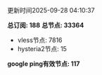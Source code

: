 更新时间2025-09-28 04:10:37

**总订阅: 188**
**总节点: 33364**
- vless节点: 7816
- hysteria2节点: 15

**google ping有效节点: 117**
